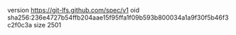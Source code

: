 version https://git-lfs.github.com/spec/v1
oid sha256:236e4727b54ffb204aae15f95ffa1f09b593b800034a1a9f30f5b46f3c2f0c3a
size 2501
